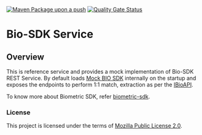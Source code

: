 [![Maven Package upon a push](https://github.com/mosip/biosdk-services/actions/workflows/push_trigger.yml/badge.svg?branch=develop)](https://github.com/mosip/biosdk-services/actions/workflows/push_trigger.yml)
[![Quality Gate Status](https://sonarcloud.io/api/project_badges/measure?branch=develop&project=mosip_biosdk-services&metric=alert_status)](https://sonarcloud.io/dashboard?branch=develop&id=mosip_biosdk-services)



# Bio-SDK Service

## Overview
This is reference service and provides a mock implementation of Bio-SDK REST Service. By default loads [Mock BIO SDK](https://github.com/mosip/mosip-mock-services/tree/master/mock-sdk) internally on the startup and exposes the endpoints to perform 1:1 match, extraction as per the [IBioAPI](https://github.com/mosip/commons/blob/master/kernel/kernel-biometrics-api/src/main/java/io/mosip/kernel/biometrics/spi/IBioApi.java).

To know more about Biometric SDK, refer [biometric-sdk](https://docs.mosip.io/1.2.0/biometrics/biometric-sdk).

### License
This project is licensed under the terms of [Mozilla Public License 2.0](LICENSE).
